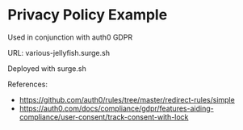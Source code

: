 # Privacy Policy Example

Used in conjunction with auth0 GDPR

URL: various-jellyfish.surge.sh

Deployed with surge.sh

References:

- https://github.com/auth0/rules/tree/master/redirect-rules/simple
- https://auth0.com/docs/compliance/gdpr/features-aiding-compliance/user-consent/track-consent-with-lock
